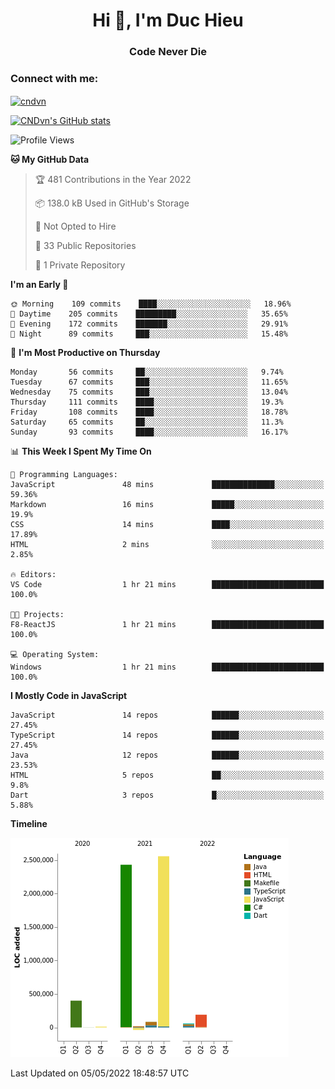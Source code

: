<h1 align="center">Hi 👋, I'm Duc Hieu</h1>
<h3 align="center">Code Never Die</h3>

<h3 align="left">Connect with me:</h3>
<p align="left">
<a href="https://linkedin.com/in/cndvn" target="blank"><img align="center" src="https://img.shields.io/badge/LinkedIn-0077B5?style=for-the-badge&logo=linkedin&logoColor=white" alt="cndvn"/></a>
<!--
<a href="https://fb.com/cnd.duchieu" target="blank"><img align="center" src="https://img.shields.io/badge/Facebook-1877F2?style=for-the-badge&logo=facebook&logoColor=white" alt="cnd.duchieu"/></a>
 -->
</p>

[![CNDvn's GitHub stats](https://github-readme-stats.vercel.app/api?username=cndvn)](https://github.com/anuraghazra/github-readme-stats)

<!--START_SECTION:waka-->
![Profile Views](http://img.shields.io/badge/Profile%20Views-0-blue)

**🐱 My GitHub Data** 

> 🏆 481 Contributions in the Year 2022
 > 
> 📦 138.0 kB Used in GitHub's Storage 
 > 
> 🚫 Not Opted to Hire
 > 
> 📜 33 Public Repositories 
 > 
> 🔑 1 Private Repository 
 > 
**I'm an Early 🐤** 

```text
🌞 Morning    109 commits    ████░░░░░░░░░░░░░░░░░░░░░   18.96% 
🌆 Daytime    205 commits    █████████░░░░░░░░░░░░░░░░   35.65% 
🌃 Evening    172 commits    ███████░░░░░░░░░░░░░░░░░░   29.91% 
🌙 Night      89 commits     ███░░░░░░░░░░░░░░░░░░░░░░   15.48%

```
📅 **I'm Most Productive on Thursday** 

```text
Monday       56 commits     ██░░░░░░░░░░░░░░░░░░░░░░░   9.74% 
Tuesday      67 commits     ███░░░░░░░░░░░░░░░░░░░░░░   11.65% 
Wednesday    75 commits     ███░░░░░░░░░░░░░░░░░░░░░░   13.04% 
Thursday     111 commits    ████░░░░░░░░░░░░░░░░░░░░░   19.3% 
Friday       108 commits    ████░░░░░░░░░░░░░░░░░░░░░   18.78% 
Saturday     65 commits     ██░░░░░░░░░░░░░░░░░░░░░░░   11.3% 
Sunday       93 commits     ████░░░░░░░░░░░░░░░░░░░░░   16.17%

```


📊 **This Week I Spent My Time On** 

```text
💬 Programming Languages: 
JavaScript               48 mins             ██████████████░░░░░░░░░░░   59.36% 
Markdown                 16 mins             █████░░░░░░░░░░░░░░░░░░░░   19.9% 
CSS                      14 mins             ████░░░░░░░░░░░░░░░░░░░░░   17.89% 
HTML                     2 mins              ░░░░░░░░░░░░░░░░░░░░░░░░░   2.85%

🔥 Editors: 
VS Code                  1 hr 21 mins        █████████████████████████   100.0%

🐱‍💻 Projects: 
F8-ReactJS               1 hr 21 mins        █████████████████████████   100.0%

💻 Operating System: 
Windows                  1 hr 21 mins        █████████████████████████   100.0%

```

**I Mostly Code in JavaScript** 

```text
JavaScript               14 repos            ██████░░░░░░░░░░░░░░░░░░░   27.45% 
TypeScript               14 repos            ██████░░░░░░░░░░░░░░░░░░░   27.45% 
Java                     12 repos            ██████░░░░░░░░░░░░░░░░░░░   23.53% 
HTML                     5 repos             ██░░░░░░░░░░░░░░░░░░░░░░░   9.8% 
Dart                     3 repos             █░░░░░░░░░░░░░░░░░░░░░░░░   5.88%

```


**Timeline**

![Chart not found](https://raw.githubusercontent.com/CNDvn/CNDvn/main/charts/bar_graph.png) 


 Last Updated on 05/05/2022 18:48:57 UTC
<!--END_SECTION:waka-->
